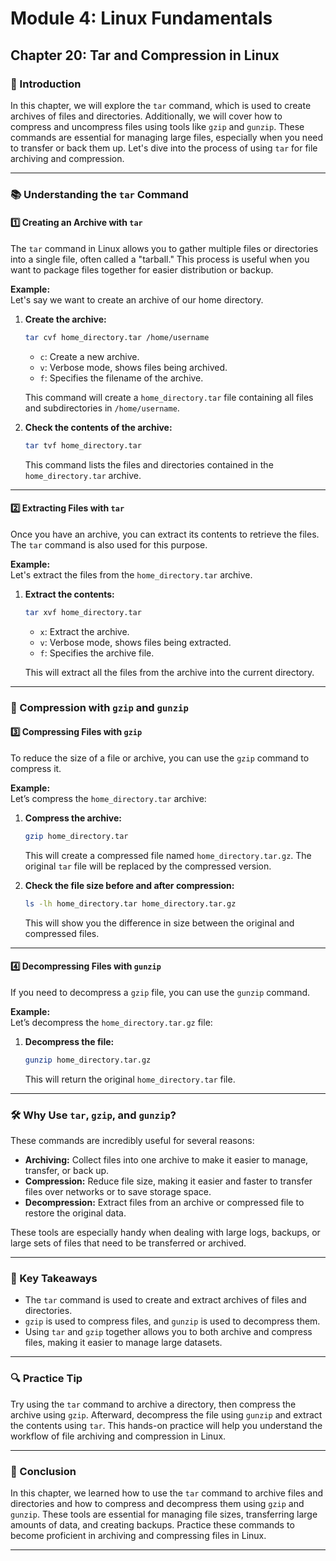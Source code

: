 # **Module 4: Linux Fundamentals**  
## **Chapter 20: Tar and Compression in Linux**

### **🔑 Introduction**  
In this chapter, we will explore the `tar` command, which is used to create archives of files and directories. Additionally, we will cover how to compress and uncompress files using tools like `gzip` and `gunzip`. These commands are essential for managing large files, especially when you need to transfer or back them up. Let's dive into the process of using `tar` for file archiving and compression.

---

### **📚 Understanding the `tar` Command**  

#### **1️⃣ Creating an Archive with `tar`**

The `tar` command in Linux allows you to gather multiple files or directories into a single file, often called a "tarball." This process is useful when you want to package files together for easier distribution or backup.

**Example:**  
Let's say we want to create an archive of our home directory.

1. **Create the archive:**
   ```bash
   tar cvf home_directory.tar /home/username
   ```

   - `c`: Create a new archive.
   - `v`: Verbose mode, shows files being archived.
   - `f`: Specifies the filename of the archive.

   This command will create a `home_directory.tar` file containing all files and subdirectories in `/home/username`.

2. **Check the contents of the archive:**
   ```bash
   tar tvf home_directory.tar
   ```

   This command lists the files and directories contained in the `home_directory.tar` archive.

---

#### **2️⃣ Extracting Files with `tar`**

Once you have an archive, you can extract its contents to retrieve the files. The `tar` command is also used for this purpose.

**Example:**  
Let's extract the files from the `home_directory.tar` archive.

1. **Extract the contents:**
   ```bash
   tar xvf home_directory.tar
   ```

   - `x`: Extract the archive.
   - `v`: Verbose mode, shows files being extracted.
   - `f`: Specifies the archive file.

   This will extract all the files from the archive into the current directory.

---

### **🔑 Compression with `gzip` and `gunzip`**  

#### **3️⃣ Compressing Files with `gzip`**

To reduce the size of a file or archive, you can use the `gzip` command to compress it.

**Example:**  
Let’s compress the `home_directory.tar` archive:

1. **Compress the archive:**
   ```bash
   gzip home_directory.tar
   ```

   This will create a compressed file named `home_directory.tar.gz`. The original `tar` file will be replaced by the compressed version.

2. **Check the file size before and after compression:**
   ```bash
   ls -lh home_directory.tar home_directory.tar.gz
   ```

   This will show you the difference in size between the original and compressed files.

---

#### **4️⃣ Decompressing Files with `gunzip`**

If you need to decompress a `gzip` file, you can use the `gunzip` command.

**Example:**  
Let’s decompress the `home_directory.tar.gz` file:

1. **Decompress the file:**
   ```bash
   gunzip home_directory.tar.gz
   ```

   This will return the original `home_directory.tar` file.

---

### **🛠️ Why Use `tar`, `gzip`, and `gunzip`?**

These commands are incredibly useful for several reasons:
- **Archiving:** Collect files into one archive to make it easier to manage, transfer, or back up.
- **Compression:** Reduce file size, making it easier and faster to transfer files over networks or to save storage space.
- **Decompression:** Extract files from an archive or compressed file to restore the original data.

These tools are especially handy when dealing with large logs, backups, or large sets of files that need to be transferred or archived.

---

### **🔄 Key Takeaways**
- The `tar` command is used to create and extract archives of files and directories.
- `gzip` is used to compress files, and `gunzip` is used to decompress them.
- Using `tar` and `gzip` together allows you to both archive and compress files, making it easier to manage large datasets.

---

### **🔍 Practice Tip**
Try using the `tar` command to archive a directory, then compress the archive using `gzip`. Afterward, decompress the file using `gunzip` and extract the contents using `tar`. This hands-on practice will help you understand the workflow of file archiving and compression in Linux.

---

### **🐛 Conclusion**  
In this chapter, we learned how to use the `tar` command to archive files and directories and how to compress and decompress them using `gzip` and `gunzip`. These tools are essential for managing file sizes, transferring large amounts of data, and creating backups. Practice these commands to become proficient in archiving and compressing files in Linux.

---

